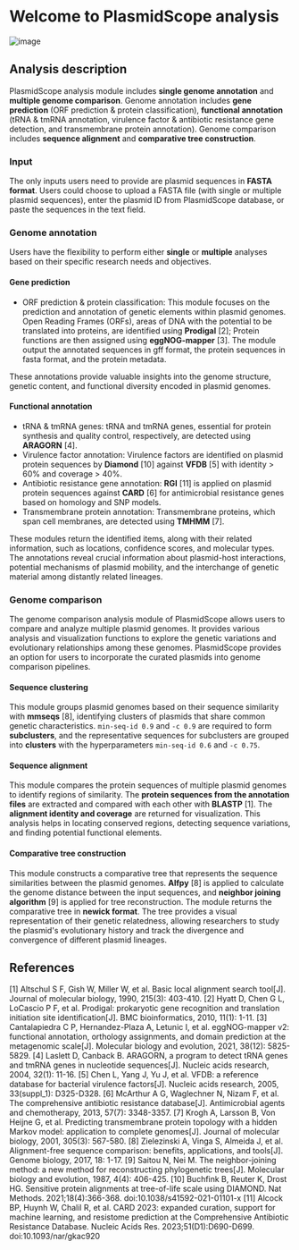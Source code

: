 # Welcome to PlasmidScope analysis

![image](/Figures/Plasmid_analysis.png)

## Analysis description
PlasmidScope analysis module includes **single genome annotation** and **multiple genome comparison**. Genome annotation includes **gene prediction** (ORF prediction & protein classification), **functional annotation** (tRNA & tmRNA annotation, virulence factor & antibiotic resistance gene detection, and transmembrane protein annotation). Genome comparison includes **sequence alignment** and **comparative tree construction**.

### Input
The only inputs users need to provide are plasmid sequences in **FASTA format**. Users could choose to upload a FASTA file (with single or multiple plasmid sequences), enter the plasmid ID from PlasmidScope database, or paste the sequences in the text field.

### Genome annotation
Users have the flexibility to perform either **single** or **multiple** analyses based on their specific research needs and objectives.

#### Gene prediction
+ ORF prediction & protein classification: This module focuses on the prediction and annotation of genetic elements within plasmid genomes. Open Reading Frames (ORFs), areas of DNA with the potential to be translated into proteins, are identified using **Prodigal** [2]; Protein functions are then assigned using **eggNOG-mapper** [3]. The module output the annotated sequences in gff format, the protein sequences in fasta format, and the protein metadata.

These annotations provide valuable insights into the genome structure, genetic content, and functional diversity encoded in plasmid genomes.

#### Functional annotation
+ tRNA & tmRNA genes: tRNA and tmRNA genes, essential for protein synthesis and quality control, respectively, are detected using **ARAGORN** [4].
+ Virulence factor annotation: Virulence factors are identified on plasmid protein sequences by **Diamond** [10] against **VFDB** [5] with identity > 60% and coverage > 40%.
+ Antibiotic resistance gene annotation: **RGI** [11] is applied on plasmid protein sequences against **CARD** [6] for antimicrobial resistance genes based on homology and SNP models.
+ Transmembrane protein annotation: Transmembrane proteins, which span cell membranes, are detected using **TMHMM** [7].

These modules return the identified items, along with their related information, such as locations, confidence scores, and molecular types. The annotations reveal crucial information about plasmid-host interactions, potential mechanisms of plasmid mobility, and the interchange of genetic material among distantly related lineages.

### Genome comparison
The genome comparison analysis module of PlasmidScope allows users to compare and analyze multiple plasmid genomes. It provides various analysis and visualization functions to explore the genetic variations and evolutionary relationships among these genomes. PlasmidScope provides an option for users to incorporate the curated plasmids into genome comparison pipelines.

#### Sequence clustering
This module groups plasmid genomes based on their sequence similarity with **mmseqs** [8], identifying clusters of plasmids that share common genetic characteristics. ``min-seq-id 0.9`` and ``-c 0.9`` are required to form **subclusters**, and the representative sequences for subclusters are grouped into **clusters** with the hyperparameters ``min-seq-id 0.6`` and ``-c 0.75``.

#### Sequence alignment
This module compares the protein sequences of multiple plasmid genomes to identify regions of similarity. The **protein sequences from the annotation files** are extracted and compared with each other with **BLASTP** [1]. The **alignment identity and coverage** are returned for visualization. This analysis helps in locating conserved regions, detecting sequence variations, and finding potential functional elements.

#### Comparative tree construction
This module constructs a comparative tree that represents the sequence similarities between the plasmid genomes. **Alfpy** [8] is applied to calculate the genome distance between the input sequences, and **neighbor joining algorithm** [9] is applied for tree reconstruction. The module returns the comparative tree in **newick format**. The tree provides a visual representation of their genetic relatedness, allowing researchers to study the plasmid's evolutionary history and track the divergence and convergence of different plasmid lineages.

## References
[1] Altschul S F, Gish W, Miller W, et al. Basic local alignment search tool[J]. Journal of molecular biology, 1990, 215(3): 403-410.
[2] Hyatt D, Chen G L, LoCascio P F, et al. Prodigal: prokaryotic gene recognition and translation initiation site identification[J]. BMC bioinformatics, 2010, 11(1): 1-11.
[3] Cantalapiedra C P, Hernandez-Plaza A, Letunic I, et al. eggNOG-mapper v2: functional annotation, orthology assignments, and domain prediction at the metagenomic scale[J]. Molecular biology and evolution, 2021, 38(12): 5825-5829.
[4] Laslett D, Canback B. ARAGORN, a program to detect tRNA genes and tmRNA genes in nucleotide sequences[J]. Nucleic acids research, 2004, 32(1): 11-16.
[5] Chen L, Yang J, Yu J, et al. VFDB: a reference database for bacterial virulence factors[J]. Nucleic acids research, 2005, 33(suppl_1): D325-D328.
[6] McArthur A G, Waglechner N, Nizam F, et al. The comprehensive antibiotic resistance database[J]. Antimicrobial agents and chemotherapy, 2013, 57(7): 3348-3357.
[7] Krogh A, Larsson B, Von Heijne G, et al. Predicting transmembrane protein topology with a hidden Markov model: application to complete genomes[J]. Journal of molecular biology, 2001, 305(3): 567-580.
[8] Zielezinski A, Vinga S, Almeida J, et al. Alignment-free sequence comparison: benefits, applications, and tools[J]. Genome biology, 2017, 18: 1-17.
[9] Saitou N, Nei M. The neighbor-joining method: a new method for reconstructing phylogenetic trees[J]. Molecular biology and evolution, 1987, 4(4): 406-425.
[10] Buchfink B, Reuter K, Drost HG. Sensitive protein alignments at tree-of-life scale using DIAMOND. Nat Methods. 2021;18(4):366-368. doi:10.1038/s41592-021-01101-x
[11] Alcock BP, Huynh W, Chalil R, et al. CARD 2023: expanded curation, support for machine learning, and resistome prediction at the Comprehensive Antibiotic Resistance Database. Nucleic Acids Res. 2023;51(D1):D690-D699. doi:10.1093/nar/gkac920
